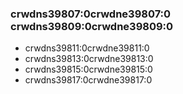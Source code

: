 ### crwdns39807:0crwdne39807:0 crwdns39809:0crwdne39809:0

- crwdns39811:0crwdne39811:0
- crwdns39813:0crwdne39813:0
- crwdns39815:0crwdne39815:0
- crwdns39817:0crwdne39817:0
